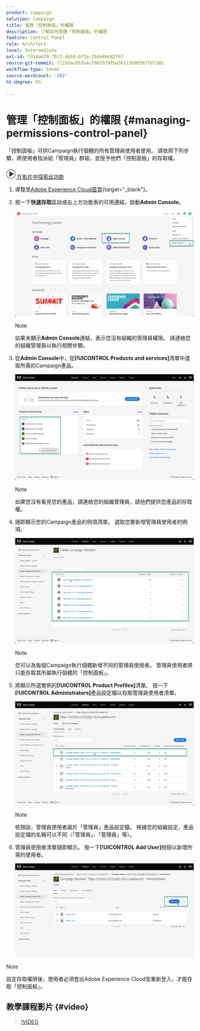 ```yaml
---
product: campaign
solution: Campaign
title: 管理「控制面板」的權限
description: 了解如何管理「控制面板」的權限
feature: Control Panel
role: Architect
level: Intermediate
exl-id: 7314a679-78c3-4650-bf3a-2bde8be82747
source-git-commit: 7115dac6b3a4cf002979fba36113b98507fdf3db
workflow-type: tm+mt
source-wordcount: '282'
ht-degree: 6%

---
```


# 管理「控制面板」的權限 {#managing-permissions-control-panel}

「控制面板」可供Campaign執行個體的所有管理員使用者使用。 請依照下列步驟，將使用者指派給「管理員」群組，並授予他們「控制面板」的存取權。

![](assets/do-not-localize/how-to-video.png)[ 在影片中探索此功能](../../discover/using/managing-permissions.md#video)

1. 導覽至[Adobe Experience Cloud首頁](https://experiencecloud.adobe.com/){target=&quot;_blank&quot;}。

1. 按一下&#x200B;**快速存取**&#x200B;區段或右上方功能表的可用連結，啟動&#x200B;**Admin Console**。

   ![](assets/do-not-localize/control_panel_admin-console.png)

   >[!NOTE]
   >
   >如果未顯示&#x200B;**Admin Console**&#x200B;連結，表示您沒有組織的管理員權限。 請連絡您的組織管理員以執行相關步驟。

1. 從&#x200B;**Admin Console**&#x200B;中，從&#x200B;**[!UICONTROL Products and services]**&#x200B;清單中選取所需的Campaign產品。

   ![](assets/do-not-localize/control_panel_product-list.png)

   >[!NOTE]
   >
   >如果您沒有看見您的產品，請連絡您的組織管理員，請他們提供您產品的存取權。

1. 隨即顯示您的Campaign產品的例項清單。 選取您要新增管理員使用者的例項。

   ![](assets/do-not-localize/control_panel_add_user_4.png)

   >[!NOTE]
   >
   >您可以為每個Campaign執行個體新增不同的管理員使用者。 管理員使用者將只能存取其所屬執行個體的「控制面板」。

1. 將顯示所選實例的&#x200B;**[!UICONTROL Product Profiles]**&#x200B;清單。 按一下&#x200B;**[!UICONTROL Administrators]**&#x200B;產品設定檔以存取管理員使用者清單。

   ![](assets/do-not-localize/control_panel_add_user_5.png)

   >[!NOTE]
   >
   >依預設，管理員使用者屬於「管理員」產品設定檔。 根據您的組織設定，產品設定檔的名稱可以不同（「管理員」、「管理員」等）。

1. 管理員使用者清單隨即顯示。 按一下&#x200B;**[!UICONTROL Add User]**&#x200B;按鈕以新增所需的使用者。

   ![](assets/do-not-localize/control_panel_add_user_6.png)

>[!NOTE]
>
>設定存取權限後，使用者必須登出Adobe Experience Cloud並重新登入，才能存取「控制面板」。

## 教學課程影片 {#video}

>[!VIDEO](https://video.tv.adobe.com/v/27147?quality=12)
